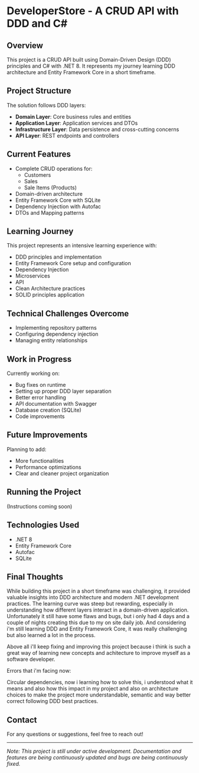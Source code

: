 # DeveloperStore - A CRUD API with DDD and C#

## Overview
This project is a CRUD API built using Domain-Driven Design (DDD) principles and C# with .NET 8. It represents my journey learning DDD architecture and Entity Framework Core in a short timeframe.

## Project Structure
The solution follows DDD layers:

- **Domain Layer**: Core business rules and entities
- **Application Layer**: Application services and DTOs
- **Infrastructure Layer**: Data persistence and cross-cutting concerns
- **API Layer**: REST endpoints and controllers

## Current Features
- Complete CRUD operations for:
  - Customers
  - Sales
  - Sale Items (Products)
- Domain-driven architecture
- Entity Framework Core with SQLite
- Dependency Injection with Autofac
- DTOs and Mapping patterns

## Learning Journey
This project represents an intensive learning experience with:
- DDD principles and implementation
- Entity Framework Core setup and configuration
- Dependency Injection
- Microservices
- API
- Clean Architecture practices
- SOLID principles application

## Technical Challenges Overcome
- Implementing repository patterns
- Configuring dependency injection
- Managing entity relationships

## Work in Progress
Currently working on:
- Bug fixes on runtime
- Setting up proper DDD layer separation
- Better error handling
- API documentation with Swagger
- Database creation (SQLite)
- Code improvements

## Future Improvements
Planning to add:
- More functionalities
- Performance optimizations
- Clear and cleaner project organization

## Running the Project
(Instructions coming soon)

## Technologies Used
- .NET 8
- Entity Framework Core
- Autofac
- SQLite

## Final Thoughts
While building this project in a short timeframe was challenging, it provided valuable insights into DDD architecture and modern .NET development practices. The learning curve was steep but rewarding, especially in understanding how different layers interact in a domain-driven application.
Unfortunately it still have some flaws and bugs, but i only had 4 days and a couple of nights creating this due to my on site daily job. And considering i'm still learning DDD and Entity Framework Core, it was really challenging but also learned a lot in the process.

Above all i'll keep fixing and improving this project because i think is such a great way of learning new concepts and achitecture to improve myself
as a software developer.

Errors that i'm facing now: 

Circular dependencies, now i learning how to solve this, i understood what it means and also how this impact in my project and also on architecture choices
to make the project more understandable, semantic and way better correct following DDD best practices. 

## Contact
For any questions or suggestions, feel free to reach out!

---
*Note: This project is still under active development. Documentation and features are being continuously updated and bugs are being continuously fixed.*
